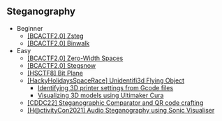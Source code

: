 ## Steganography
- Beginner
  - [[BCACTF2.0] Zsteg](https://github.com/Rookie441/CTF/blob/main/Storage/Writeups/BCACTF2.0_Writeup.md#zstegosaurus)
  - [[BCACTF2.0] Binwalk](https://github.com/Rookie441/CTF/blob/main/Storage/Writeups/BCACTF2.0_Writeup.md#gerald-new-job)
- Easy
  - [[BCACTF2.0] Zero-Width Spaces](https://github.com/Rookie441/CTF/blob/main/Storage/Writeups/BCACTF2.0_Writeup.md#more-than-meets-the-eye)
  - [[BCACTF2.0] Stegsnow](https://github.com/Rookie441/CTF/blob/main/Storage/Writeups/BCACTF2.0_Writeup.md#java-winter-wonderland)
  - [[HSCTF8] Bit Plane](https://github.com/Rookie441/CTF/blob/main/Storage/Writeups/HSCTF8_Writeup.md#glass-windows)
  - [[HackyHolidaysSpaceRace] Unidentifi3d Flying Object](https://github.com/Rookie441/CTF/blob/main/Storage/Writeups/Hacky_Holidays_Space_Race_Writeup.md#unidentifi3d-flying-object)
    - [Identifying 3D printer settings from Gcode files](https://github.com/Rookie441/CTF/blob/main/Storage/Writeups/Hacky_Holidays_Space_Race_Writeup.md#printer)
    - [Visualizing 3D models using Ultimaker Cura](https://github.com/Rookie441/CTF/blob/main/Storage/Writeups/Hacky_Holidays_Space_Race_Writeup.md#layer-by-layer)
  - [[CDDC22] Steganographic Comparator and QR code crafting](https://github.com/Rookie441/CTF/blob/main/Storage/Writeups/CDDC22_Writeup.md#stegano)
  - [[H@ctivityCon2021] Audio Steganography using Sonic Visualiser](https://github.com/Rookie441/CTF/blob/main/Categories/Steganography/Easy/tsunami/tsunami.md#tsunami)
